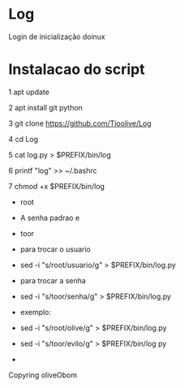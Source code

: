 # Log
Login de inicialização doinux

# Instalacao do script

1 apt update

2 apt install git python

3 git clone https://github.com/Tioolive/Log

4 cd Log

5 cat log.py > $PREFIX/bin/log

6 printf "log" >> ~/.bashrc

7 chmod +x $PREFIX/bin/log

* root
* A senha padrao e
* toor

* para trocar o usuario
* sed -i "s/root/usuario/g" > $PREFIX/bin/log.py
* para trocar a senha
* sed -i "s/toor/senha/g" > $PREFIX/bin/log.py

* exemplo:

*	sed -i "s/root/olive/g" > $PREFIX/bin/log.py
*	sed -i "s/toor/evilo/g" > $PREFIX/bin/log py
*

Copyring oliveObom
